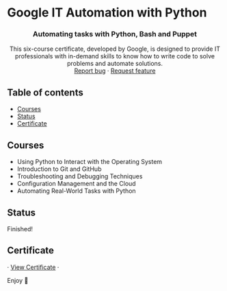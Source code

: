# Google IT Automation with Python

  <h3 align="center">Automating tasks with Python, Bash and Puppet</h3>

  <p align="center">
    This six-course certificate, developed by Google, is designed to provide IT professionals with in-demand skills to know how to write code to solve problems and automate solutions.
    <br>
    <a href="https://github.com/SebastianLezama/GoogleCoursera/issues/new?template=bug.md">Report bug</a>
    ·
    <a href="https://github.com/SebastianLezama/GoogleCoursera/issues/new?template=feature.md&labels=feature">Request feature</a>
  </p>
</p>

## Table of contents

- [Courses](#quick-start)
- [Status](#status)
- [Certificate](#certificate)

## Courses

- Using Python to Interact with the Operating System
- Introduction to Git and GitHub
- Troubleshooting and Debugging Techniques
- Configuration Management and the Cloud
- Automating Real-World Tasks with Python

## Status

Finished!

## Certificate

· <a href="https://www.coursera.org/account/accomplishments/verify/HHFHRCBXCU7F?utm_source=link&utm_medium=certificate&utm_content=cert_image&utm_campaign=sharing_cta&utm_product=course" >View Certificate</a> ·

Enjoy :metal:
